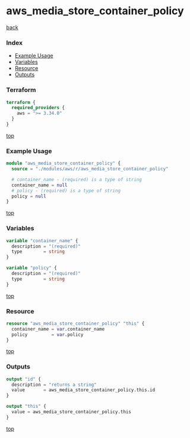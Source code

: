# aws_media_store_container_policy

[back](../aws.md)

### Index

- [Example Usage](#example-usage)
- [Variables](#variables)
- [Resource](#resource)
- [Outputs](#outputs)

### Terraform

```terraform
terraform {
  required_providers {
    aws = ">= 3.34.0"
  }
}
```

[top](#index)

### Example Usage

```terraform
module "aws_media_store_container_policy" {
  source = "./modules/aws/r/aws_media_store_container_policy"

  # container_name - (required) is a type of string
  container_name = null
  # policy - (required) is a type of string
  policy = null
}
```

[top](#index)

### Variables

```terraform
variable "container_name" {
  description = "(required)"
  type        = string
}

variable "policy" {
  description = "(required)"
  type        = string
}
```

[top](#index)

### Resource

```terraform
resource "aws_media_store_container_policy" "this" {
  container_name = var.container_name
  policy         = var.policy
}
```

[top](#index)

### Outputs

```terraform
output "id" {
  description = "returns a string"
  value       = aws_media_store_container_policy.this.id
}

output "this" {
  value = aws_media_store_container_policy.this
}
```

[top](#index)